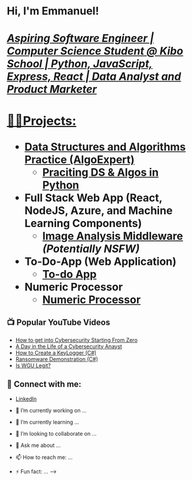 
<h1>Hi, I'm Emmanuel! <br/><a href="https://www.linkedin.com/in/emmanuel-usen/"><h5>Aspiring Software Engineer | Computer Science Student @ Kibo School | Python, JavaScript, Express, React | Data Analyst and Product Marketer</h5>

<h3>👨‍💻Projects:</h3>

- <b>Data Structures and Algorithms Practice (AlgoExpert)</b>
  - [Praciting DS & Algos in Python](https://github.com/joshmadakor1/Algorithms-Practice)
- <b>Full Stack Web App (React, NodeJS, Azure, and Machine Learning Components)</b>
  - [Image Analysis Middleware](https://github.com/joshmadakor1/4chan-Image-Analysis-Middleware-C964) <b><i>(Potentially NSFW)</b></i>
- <b> To-Do-App (Web Application)</b>
  - [To-do App](https://github.com/kibo-web-app-dev-oct-23/final-project-crud-app-team-great-codes)
- <b> Numeric Processor</b>
  - [Numeric Processor](https://github.com/kibo-programming-2-oct-23/prog2-midterm-project-numeric-processor)

<h2>📺 Popular YouTube Videos</h2>

- [How to get into Cybersecurity Starting From Zero](https://www.youtube.com/watch?v=a83ASGn_V_s)
- [A Day in the Life of a Cybersecurity Anayst](https://www.youtube.com/watch?v=uHy3oM7NnoU)
- [How to Create a KeyLogger (C#)](https://www.youtube.com/watch?v=N-L9hklSlNk)
- [Ransomware Demonstration (C#)](https://www.youtube.com/watch?v=OfvdQeh79s0)
- [Is WGU Legit?](https://www.youtube.com/watch?v=E2MwRWxDBkA)

<h2> 🤳 Connect with me:</h2>

- [LinkedIn](https://www.linkedin.com/in/emmanuel-usen)

- 🔭 I’m currently working on ...
- 🌱 I’m currently learning ...
- 👯 I’m looking to collaborate on ...
- 💬 Ask me about ...
- 📫 How to reach me: ...
- ⚡ Fun fact: ...
-->
